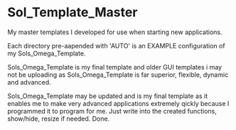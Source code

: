 # Sol_Template_Master
My master templates I developed for use when starting new applications.

Each directory pre-aapended with 'AUTO' is an EXAMPLE configuration of my Sols_Omega_Template.

Sols_Omega_Template is my final template and older GUI templates i may not be uploading as Sols_Omega_Template is far superior, flexible, dynamic and advanced.

Sols_Omega_Template may be updated and is my final template as it enables me to make very advanced applications extremely qickly because I programmed it to program for me. Just write into the created functions, show/hide, resize if needed. Done.
